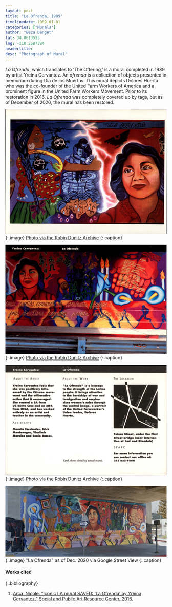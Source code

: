 ```yaml
---
layout: post
title: "La Ofrenda, 1989"
timelinedate: 1989-01-01
categories: ["Murals"]
author: "Beza Denget"
lat: 34.0613533
lng: -118.2587384
headertitle:
desc: "Photograph of Mural"
---
```

*La Ofrenda*, which translates to ‘The Offering,’ is a mural completed in 1989 by artist Yreina Cervantez. An *ofrenda* is a collection of objects presented in memoriam during Día de los Muertos. This mural depicts Dolores Huerta who was the co-founder of the United Farm Workers of America and a prominent figure in the United Farm Workers Movement. Prior to its restoration in 2016, *La Ofrenda* was completely covered up by tags, but as of December of 2020, the mural has been restored.

![Photograph of Mural](images/obj62.jpg)
   {:.image}
[Photo via the Robin Dunitz Archive](https://visualizela.github.io/dunitzarchive/dunitzproject/obj62/)
   {:.caption}

![Postcard La Ofrenda](images/obj52_00.jpg)
   {:.image}
[Photo via the Robin Dunitz Archive](https://visualizela.github.io/dunitzarchive/dunitzproject/obj52/)
   {:.caption}

![Postcard La Ofrenda](images/obj52_01.jpg)
   {:.image}
[Photo via the Robin Dunitz Archive](https://visualizela.github.io/dunitzarchive/dunitzproject/obj52/)
   {:.caption}

![La Ofrenda today](images/laofrenda.png)
   {:.image}
"La Ofrenda" as of Dec. 2020 via Google Street View
   {:.caption}

#### Works cited

{:.bibliography}
1. [Arca, Nicole. “Iconic LA mural SAVED: ‘La Ofrenda’ by Yreina Cervantez,” Social and Public Art Resource Center, 2016.](https://sparcinla.org/projects/iconic-la-mural-saved-la-ofrenda/)
